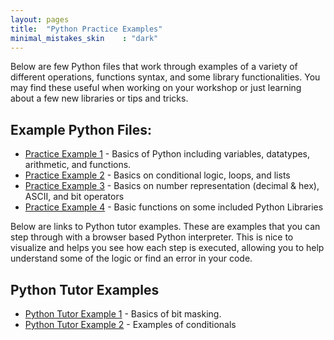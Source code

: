 ```yaml
---
layout: pages
title:  "Python Practice Examples"
minimal_mistakes_skin    : "dark"
---
```


Below are few Python files that work through examples of a variety of different operations, functions
syntax, and some library functionalities. You may find these useful when working on your workshop or 
just learning about a few new libraries or tips and tricks.

## Example Python Files: ##
<ul style="list-style-type:disc">
<li><a href="/assets/code/practice-example-one.py">Practice Example 1</a> - Basics of Python including variables, datatypes, arithmetic, and functions.</li>
<li><a href="/assets/code/practice-example-two.py">Practice Example 2</a> - Basics on conditional logic, loops, and lists</li>
<li><a href="/assets/code/practice-example-three.py">Practice Example 3</a> - Basics on number representation (decimal & hex), ASCII, and bit operators</li>
<li><a href="/assets/code/practice-example-four.py">Practice Example 4</a> - Basic functions on some included Python Libraries</li>
</ul>

Below are links to Python tutor examples. These are examples that you can step through with a browser based Python interpreter.
This is nice to visualize and helps you see how each step is executed, allowing you to help understand some of the logic or find
an error in your code.

## Python Tutor Examples ##

<ul style="list-style-type:disc">
<li><a href="http://pythontutor.com/visualize.html#code=%23%20Example%20of%20bit%20masking%0A%0A%23%20Byte%3A%201111%201111%0Abyte%20%3D%200xFF%0A%0A%23%20We%20just%20want%20the%20LSB%20%28least%20significat%20bit%29%0A%0A%23%20mask%3A%200000%200001%0Amask%20%3D%200x01%0A%0A%23%201111%201111%20AND%200000%200001%0A%23%20-----------------------%0A%23%20result%3A%200000%200001%0A%0Aresult%20%3D%20byte%20%26%20mask%0A%0Aprint%28hex%28result%29%29%0A%0A%23%20Say%20we%20want%20to%20do%20this%20as%20a%20boolean%20test%0Aif%28result%29%3A%0A%20%20%20%20print%28%22The%20LSB%20is%20set%22%29%0Aelse%3A%0A%20%20%20%20print%28%22The%20LSB%20is%20not%20set%22%29%0A%20%20%20%20%0A%23%20Try%20inputting%20your%20own%20byte%20and%20testing%20if%20the%20LSB%20is%20set%0Atry%3A%0A%20%20%20%20%23%20you%20input%20some%20integer%0A%20%20%20%20your_input%20%3D%20int%28input%28%22Input%20some%20number%3A%22%29%29%0A%20%20%20%20%23%20your%20input%20is%20and's%20with%20the%20bit%20mask%0A%20%20%20%20new_result%20%3D%20your_input%20%26%20mask%0A%20%20%20%20%23%20prints%20results%0A%20%20%20%20if%28new_result%29%3A%0A%20%20%20%20%20%20%20%20print%28%22The%20LSB%20is%20set%22%29%0A%20%20%20%20else%3A%0A%20%20%20%20%20%20%20%20print%28%22The%20LSB%20is%20not%20set%22%29%0A%20%20%20%20%0Aexcept%3A%0A%20%20%20%20%23%20input%20to%20your_input%20not%20a%20number,%20error%0A%20%20%20%20print%28%22Make%20sure%20to%20input%20a%20number!%22%29&cumulative=false&heapPrimitives=nevernest&mode=edit&origin=opt-frontend.js&py=3&rawInputLstJSON=%5B%220%22%5D&textReferences=false
">Python Tutor Example 1</a> - Basics of bit masking.</li>
<li><a href="http://pythontutor.com/visualize.html#code=a%20%3D%20True%0Ab%20%3D%20True%0A%0A%23%20If%20a%20is%20true%0Aif%20a%20%3D%3D%20False%3A%0A%20%20%20%20%23%20we%20will%20only%20print%20this%0A%20%20%20%20print%28%22a%20is%20false%22%29%0A%23%20but%20is%20a%20is%20not%20true%20and%20b%20is%20false,%0Aelif%20b%20%3D%3D%20False%3A%0A%20%20%20%20%23%20we%20will%20print%20this%0A%20%20%20%20print%28%22b%20is%20false%22%29%0A%23%20if%20all%20the%20if%20or%20elif%20statements%20above%20fail%0Aelse%3A%0A%20%20%20%20%23%20we%20catch%20all!%0A%20%20%20%20print%28%22neither%20are%20false%22%29%0A%20%20%20%20%0Aif%20a%20%3D%3D%20True%3A%0A%20%20%20%20print%28%22a%20is%20true%22%29%0Aif%20b%20%3D%3D%20True%3A%0A%20%20%20%20print%28%22b%20is%20true%22%29%0A%20%20%20%20%0A&cumulative=false&curInstr=9&heapPrimitives=nevernest&mode=display&origin=opt-frontend.js&py=3&rawInputLstJSON=%5B%5D&textReferences=false">
Python Tutor Example 2</a> - Examples of conditionals</li>
</ul>
